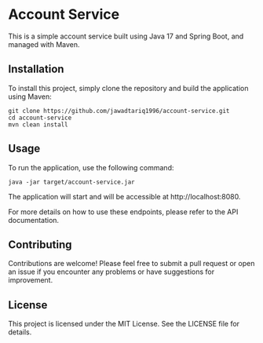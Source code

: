 # Account Service

This is a simple account service built using Java 17 and Spring Boot, and managed with Maven.

## Installation

To install this project, simply clone the repository and build the application using Maven:

```
git clone https://github.com/jawadtariq1996/account-service.git
cd account-service
mvn clean install
```

## Usage

To run the application, use the following command:

```
java -jar target/account-service.jar
```

The application will start and will be accessible at http://localhost:8080.

For more details on how to use these endpoints, please refer to the API documentation.

## Contributing
Contributions are welcome! Please feel free to submit a pull request or open an issue if you encounter any problems or have suggestions for improvement.

## License
This project is licensed under the MIT License. See the LICENSE file for details.
